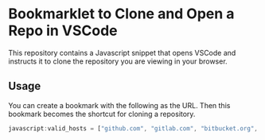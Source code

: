# Bookmarklet to Clone and Open a Repo in VSCode

This repository contains a Javascript snippet that opens VSCode and instructs it to clone the repository you are viewing in your browser.

## Usage

You can create a bookmark with the following as the URL. Then this bookmark becomes the shortcut for cloning a repository.

```js
javascript:valid_hosts = ["github.com", "gitlab.com", "bitbucket.org", "dev.azure.com"];if (valid_hosts.includes(document.location.host)) {vscode_url = "vscode://vscode.git/clone?url=" + document.location.href;window.location.href = vscode_url;} else {alert("This website is not supported. Please use a valid git hosting service.");}
```
